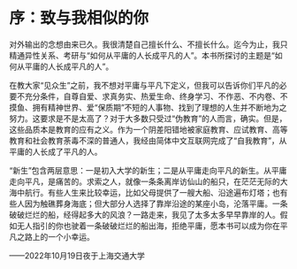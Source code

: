 # 序：致与我相似的你

对外输出的念想由来已久。我很清楚自己擅长什么、不擅长什么。迄今为止，我只精通异性关系、考研与“如何从平庸的人长成平凡的人”。本书所探讨的主题是“如何从平庸的人长成平凡的人”。

在教大家“见众生”之前，我不想对平庸与平凡下定义，但我可以告诉你们平凡的必要不充分条件，自尊自爱、求真务实、热爱生命、终身学习、不作恶、不内卷、不摸鱼、拥有精神世界、爱“保质期”不短的人事物、找到了理想的人生并不断地为之努力。这要求是不是太高了？对于大多数只受过“伪教育”的人而言，确实。但是，这些品质本是教育的应有之义。作为一个阴差阳错地被家庭教育、应试教育、高等教育和社会教育荼毒不深的普通人，我经由简体中文互联网完成了“自我教育”，从平庸的人长成了平凡的人。

“新生”包含两层意思：一是初入大学的新生；二是从平庸走向平凡的新生。从平庸走向平凡，是痛苦的。求索之人，就像一条条离岸访仙山的船只，在茫茫无际的大海中航行。有些人生来比较幸运，比如父母提供了一艘大船、沿途遍布灯塔；也有些人因为触礁葬身海底；但大部分人选择了靠岸沿途的某座小岛，沦落平庸。一条破破烂烂的船，经得起多大的风浪？一路走来，我见了太多太多早早靠岸的人。假如无人指引的你也驶着一条破破烂烂的船出海，拒绝平庸，愿本书可以成为你在平凡之路上的一个小幸运。

——2022年10月19日夜于上海交通大学
